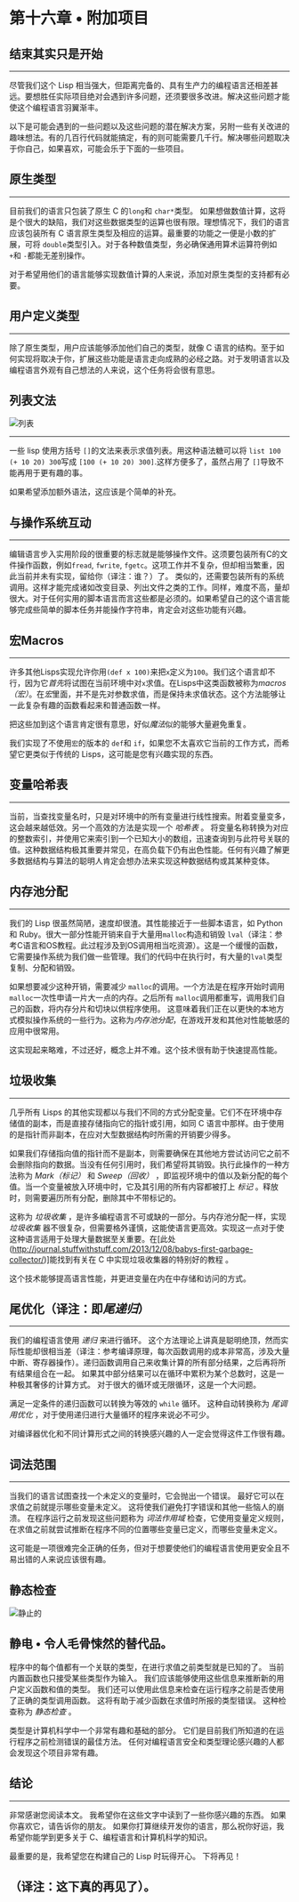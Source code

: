 # 第十六章 • 附加项目

## 结束其实只是开始 
------
尽管我们这个 Lisp 相当强大，但距离完备的、具有生产力的编程语言还相差甚远。要想胜任实际项目绝对会遇到许多问题，还须要很多改进。解决这些问题才能使这个编程语言羽翼渐丰。 

以下是可能会遇到的一些问题以及这些问题的潜在解决方案，另附一些有关改进的趣味想法。有的几百行代码就能搞定，有的则可能需要几千行。解决哪些问题取决于你自己，如果喜欢，可能会乐于下面的一些项目。 

## 原生类型 

------

目前我们的语言只包装了原生 C 的`long`和 `char*`类型。  如果想做数值计算，这将是个很大的缺陷，我们对这些数据类型的运算也很有限。理想情况下，我们的语言应该包装所有 C 语言原生类型及相应的运算。最重要的功能之一便是小数的扩展，可将 `double`类型引入。对于各种数值类型，务必确保通用算术运算符例如 `+`和 `-`都能无差别操作。 

对于希望用他们的语言能够实现数值计算的人来说，添加对原生类型的支持都有必要。

## 用户定义类型 
------
除了原生类型，用户应该能够添加他们自己的类型，就像 C 语言的结构。至于如何实现将取决于你，扩展这些功能是语言走向成熟的必经之路。对于发明语言以及编程语言外观有自己想法的人来说，这个任务将会很有意思。 

## 列表文法
![列表](https://www.buildyourownlisp.com/static/img/list.png)

------

一些 lisp 使用方括号 `[]`的文法来表示求值列表。用这种语法糖可以将 `list 100 (+ 10 20) 300`写成 `[100 (+ 10 20) 300]`.这样方便多了，虽然占用了 `[]`导致不能再用于更有趣的事。 

如果希望添加额外语法，这应该是个简单的补充。

## 与操作系统互动
------
编辑语言步入实用阶段的很重要的标志就是能够操作文件。这须要包装所有C的文件操作函数，例如`fread`, `fwrite`, `fgetc`。这项工作并不复杂，但却相当繁重，因此当前并未有实现，留给你（译注：谁？）了。 类似的，还需要包装所有的系统调用。这样才能完成诸如改变目录、列出文件之类的工作。同样，难度不高，量却很大。对于任何实用的脚本语言而言这些都是必须的。如果希望自己的这个语言能够完成些简单的脚本任务并能操作字符串，肯定会对这些功能有兴趣。

## 宏Macros
------
许多其他Lisps实现允许你用`(def x 100)`来把`x`定义为`100`。我们这个语言却不行，因为它*首先*将试图在当前环境中对`x`求值。在Lisps中这类函数被称为*macros（宏）*。在*宏*里面，并不是先对参数求值，而是保持未求值状态。这个方法能够让一此复杂有趣的函数看起来和普通函数一样。

把这些加到这个语言肯定很有意思，好似*魔法*似的能够大量避免重复。 

我们实现了不使用`宏`的版本的 `def`和 `if`，如果您不太喜欢它当前的工作方式，而希望它更类似于传统的 Lisps，这可能是您有兴趣实现的东西。 

## 变量哈希表 
------
当前，当查找变量名时，只是对环境中的所有变量进行线性搜索。附着变量变多，这会越来越低效。另一个高效的方法是实现一个 *哈希表* 。 将变量名称转换为对应的整数索引，并使用它来索引到一个已知大小的数组，迅速查询到与此符号关联的值。这种数据结构极其重要并常见，在高负载下仍有出色性能。任何有兴趣了解更多数据结构与算法的聪明人肯定会想办法来实现这种数据结构或其某种变体。 

## 内存池分配 
------
我们的 Lisp 很虽然简陋，速度却很渣。其性能接近于一些脚本语言，如 Python 和 Ruby。很大一部分性能开销来自于大量用`malloc`构造和销毁 `lval`（译注：参考C语言和OS教程。此过程涉及到OS调用相当吃资源）。这是一个缓慢的函数，它需要操作系统为我们做一些管理。我们的代码中在执行时，有大量的`lval`类型复制、分配和销毁。 

如果想要减少这种开销，需要减少 `malloc`的调用。一个方法是在程序开始时调用 `malloc`一次性申请一片大一点的内存。之后所有 `malloc`调用都重写，调用我们自己的函数，将内存分片和切块以供程序使用。 这意味着我们正在以更快的本地方式模拟操作系统的一些行为。这称为*内存池分配*，在游戏开发和其他对性能敏感的应用中很常用。

这实现起来略难，不过还好，概念上并不难。这个技术很有助于快速提高性能。 

## 垃圾收集
------
几乎所有 Lisps 的其他实现都以与我们不同的方式分配变量。它们不在环境中存储值的副本，而是直接存储指向它的指针或引用，如同 C 语言中那样。由于使用的是指针而非副本，在应对大型数据结构时所需的开销要少得多。 

如果我们存储指向值的指针而不是副本，则需要确保在其他地方尝试访问它之前不会删除指向的数据。当没有任何引用时，我们希望将其销毁。执行此操作的一种方法称为 *Mark（标记）* 和 *Sweep（回收）* ，即监视环境中的值以及新分配的每个值。当一个变量被放入环境中时，它及其引用的所有内容都被打上 *标记* 。释放时，则需要遍历所有分配，删除其中不带标记的。 

这称为 *垃圾收集* ，是许多编程语言不可或缺的一部分。与内存池分配一样，实现 *垃圾收集* 器不很复杂，但需要格外谨慎，这能使语言更高效。实现这一点对于使这种语言适用于处理大量数据至关重要。在[此处(http://journal.stuffwithstuff.com/2013/12/08/babys-first-garbage-collector/)]能找到有关在 C 中实现垃圾收集器的特别好的教程 。 

这个技术能够提高语言性能，并更进变量在内在中存储和访问的方式。 

## 尾优化（译注：即*尾递归*）
------
我们的编程语言使用 *递归* 来进行循环。 这个方法理论上讲真是聪明绝顶，然而实际性能却很相当差（译注：参考编译原理，每次函数调用的成本非常高，涉及大量中断、寄存器操作）。递归函数调用自己来收集计算的所有部分结果，之后再将所有结果组合在一起。 如果其中部分结果可以在循环中累积为某个总数时，这是一种极其奢侈的计算方式。 对于很大的循环或无限循环，这是一个大问题。 

满足一定条件的递归函数可以转换为等效的 `while` 循环。 这种自动转换称为 *尾调用优化* ，对于使用递归进行大量循环的程序来说必不可少。 

对编译器优化和不同计算形式之间的转换感兴趣的人一定会觉得这件工作很有趣。 

## 词法范围 
------
当我们的语言试图查找一个未定义的变量时，它会抛出一个错误。 最好它可以在求值之前就提示哪些变量未定义。 这将使我们避免打字错误和其他一些恼人的崩溃。 在程序运行之前发现这些问题称为 *词法作用域* 检查，它使用变量定义规则，在求值之前就尝试推断在程序不同的位置哪些变量已定义，而哪些变量未定义。 

这可能是一项很难完全正确的任务，但对于想要使他们的编程语言使用更安全且不易出错的人来说应该很有趣。 


## 静态检查
![静止的](https://www.buildyourownlisp.com/static/img/static.png)

静电 • 令人毛骨悚然的替代品。 
------
程序中的每个值都有一个关联的类型，在进行求值之前类型就是已知的了。 当前内置函数也只接受某些类型作为输入。 我们应该能够使用这些信息来推断新的用户定义函数和值的类型。  我们还可以使用此信息来检查在运行程序之前是否使用了正确的类型调用函数。 这将有助于减少函数在求值时所报的类型错误。 这种检查称为 *静态检查* 。 

类型是计算机科学中一个非常有趣和基础的部分。  它们是目前我们所知道的在运行程序之前检测错误的最佳方法。  任何对编程语言安全和类型理论感兴趣的人都会发现这个项目非常有趣。 

## 结论 

------

非常感谢您阅读本文。  我希望你在这些文字中读到了一些你感兴趣的东西。  如果你喜欢它，请告诉你的朋友。  如果你打算继续开发你的语言，那么祝你好运，我希望你能学到更多关于 C、编程语言和计算机科学的知识。 

最重要的是，我希望您在构建自己的 Lisp 时玩得开心。  下将再见！ 

## （译注：这下真的再见了）。
